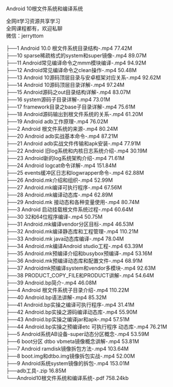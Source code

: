 Android 10根文件系统和编译系统

全网it学习资源共享学习<br>全网课程都有，欢迎私聊<br>微信：jerryttom<br>

├──1 Android 10.0 根文件系统目录结构-.mp4 77.42M<br> ├──10 sparse稀疏格式的system和super镜像-.mp4 89.07M<br> ├──11 Android常见编译命令之mmm模块编译-.mp4 94.92M<br> ├──12 Android常见编译命令之clean操作-.mp4 50.48M<br> ├──13 Android 10源码顶层目录与安卓框架对应关系-.mp4 92.62M<br> ├──14 Android 10源码顶层目录详解-.mp4 97.24M<br> ├──15 Android源码之out目录结构详解-.mp4 83.07M<br> ├──16 system源码子目录详解-.mp4 73.01M<br> ├──17 framework目录之base子目录详解-.mp4 75.61M<br> ├──18 Android源码输出到根文件系统的关系-.mp4 61.20M<br> ├──19 Android adb工作原理-.mp4 76.02M<br> ├──2 Android 根文件系统的来源-.mp4 80.24M<br> ├──20 Android adb实战基本命令-.mp4 87.21M<br> ├──21 Android adb实战文件传输和apk安装-.mp4 77.91M<br> ├──22 Android 旧log系统和内核日志系统介绍-.mp4 30.19M<br> ├──23 Android新的log系统架构介绍-.mp4 71.61M<br> ├──24 Android logcat命令详解-.mp4 151.84M<br> ├──25 events缓冲区日志和logwrapper命令-.mp4 62.88M<br> ├──26 Android.mk介绍和组织-.mp4 52.99M<br> ├──27 Android.mk编译可执行程序-.mp4 67.56M<br> ├──28 Android.mk编译动态库-.mp4 62.89M<br> ├──29 Android.mk 接动态和各种变量使用-.mp4 80.74M<br> ├──3 Android 启动挂载根文件系统过程-.mp4 60.64M<br> ├──30 32和64位程序编译-.mp4 50.75M<br> ├──31 Android.mk编译vendor分区目标-.mp4 46.53M<br> ├──32 Android.mk编译静态库和工程管理-.mp4 110.21M<br> ├──33 Android.mk java动态库编译-.mp4 78.04M<br> ├──34 Android.mk编译Android studio工程-.mp4 63.39M<br> ├──35 Android.mk预编译介绍和busybox预编译-.mp4 53.16M<br> ├──36 Android.mk预编译动态库和配置文件-.mp4 68.91M<br> ├──37 Androidmk预编译system和vendor多模块-.mp4 92.63M<br> ├──38 PRODUCT_COPY_FILE和PRODUCT讲解-.mp4 54.64M<br> ├──39 Android.bp简介-.mp4 46.08M<br> ├──4 Android 根文件系统子目录介绍-.mp4 110.22M<br> ├──40 Android.bp语法讲解-.mp4 85.32M<br> ├──41 Android.bp实操之编译可执行程序-.mp4 31.41M<br> ├──42 Android.bp实操之源码编译动态库-.mp4 55.90M<br> ├──43 Android.bp实操之编译jar和apk-.mp4 57.51M<br> ├──44 Android.bp实操之预编译etc 可执行程序 动态库-.mp4 76.21M<br> ├──5 Android系统AB设备-super动态分区概念-.mp4 53.59M<br> ├──6 boot分区 dtbo vbmeta镜像概念讲解-.mp4 53.81M<br> ├──7 Android ramdisk镜像拆包方法-.mp4 103.64M<br> ├──8 boot.img和dtbo.img镜像拆包实战-.mp4 52.00M<br> ├──9 Android系统system镜像的拆包-.mp4 153.01M<br> ├──adb工具-.zip 16.85M<br> └──Android10根文件系统和编译系统-.pdf 758.24kb